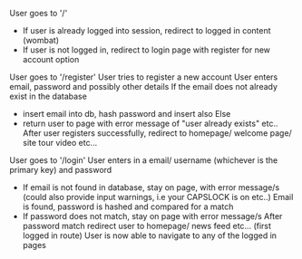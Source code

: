 User goes to '/'
  - If user is already logged into session, redirect to logged in content (wombat)
  - If user is not logged in, redirect to login page with register for new account option

User goes to '/register'
User tries to register a new account
User enters email, password and possibly other details
If the email does not already exist in the database
  - insert email into db, hash password and insert also
Else
  - return user to page with error message of "user already exists" etc..
After user registers successfully, redirect to homepage/ welcome page/ site tour video etc...

User goes to '/login'
User enters in a email/ username (whichever is the primary key) and password
  - If email is not found in database, stay on page, with error message/s (could also provide input warnings, i.e your CAPSLOCK is on etc..)
Email is found, password is hashed and compared for a match
  - If password does not match, stay on page with error message/s
After password match redirect user to homepage/ news feed etc... (first logged in route)
User is now able to navigate to any of the logged in pages
